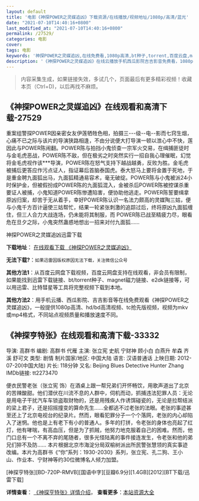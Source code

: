```yaml
---
layout: default
title: '电影《神探POWER之灵媒追凶》下载资源/在线播放/视频地址/1080p/高清/蓝光'
date: "2021-07-10T14:40:16+0800"
last_modified_at: "2021-07-10T14:40:16+0800"
permalink: /27529/
categories: 电影
cover:
tags: 电影
keywords: '神探POWER之灵媒追凶,在线免费看,1080p高清,bt种子,torrent,百度云盘,magnet,磁力链,迅雷下载资源'
description: '《神探POWER之灵媒追凶》在线云播放手机西瓜影院吉吉影音免费看，1080p高清bd/hd未删减完整版和tc抢先枪版，mkv/mp4格式，附带bt/torrent种子、magnet/磁力链、百度云盘、网盘资源迅雷下载链接'
---
```


>内容采集生成，如果链接失效，多试几个，页面最后有更多精彩视频！收藏本页（Ctrl+D)，以后再找不麻烦。


## 《神探POWER之灵媒追凶》在线观看和高清下载-27529

重案组警探POWER因亲密女友伊莲牺牲色相，拍摄三---级--电--影而七窍生烟，心痛不已之际与该片的导演狭路相逢，不由分说便大打导演一顿以泄心中不快，莲因此与POWER陈闹翻。POWER陈与拍挡小鬼侦查一宗军火交易，在缉捕匪徒时与金毛虎恶战，POWER陈不敌，但在极劣之时突然实行一招自我心理催眠，幻觉将金毛虎视作该***导演，POWER陈在怒气支持下越战越勇，反败为胜。金毛虎被捕后更答应作污点证人，指证幕后首脑泰国虎。泰大怒马上要将金置于死地，于是重金聘九面狐出马，九面狐精通易容术，毫无破绽。POWER陈与小鬼被派24小时保护金，但被假扮成POWER陈的九面狐混入，金被杀后POWER陈被控谋杀重要证人被捕，小鬼知道POWER陈惨遭陷害，便协助他逃走。POWER陈誓要缉拿原凶归案，却苦于无从着手，幸好POWER陈认识一名法力颇高的灵媒陶三姑，便与小鬼千方百计逼使三姑帮忙，结果一轮紧张刺激的追踪过后，终将原凶九面狐缠住，但三人合力大战连场，仍未能将其制服，而 POWER陈已战至精疲力尽，眼看危在旦夕之际，小鬼突然蛊惑地想出一招来对付九面狐&hellip;…


神探POWER之灵媒追凶迅雷下载

**下载地址**： [在线观看下载 《神探POWER之灵媒追凶》](https://www.993dy.com//vod-detail-id-20906.html) 


**无法下载?**：`如果迅雷因版权原因无法下载，关注微信公众号 `

**其他方法1**：从百度云网盘下载视频，百度云网盘支持在线观看，非会员有限制，如果能找到迅雷下载链接、bt/torrent种子、magnet磁力链接、e2dk链接等，可以用迅雷、比特彗星等工具将完整视频下载到本地。

**其他方法2**：用手机云播、西瓜影院、吉吉影音等在线免费观看《神探POWER之灵媒追凶》，一般提供1080p高清、hd/bd高清视频、tc抢先版视频，视频为mkv或mp4格式，不同站点视频质量和播放速度不同。


## 《神探亨特张》在线观看和高清下载-33332

导演: 高群书 编剧: 高群书 代雁 主演: 张立宪 史航 宁财神 顾小白 白燕升 牟森 齐溪 舒可文 类型: 剧情 制片国家/地区: 中国大陆 语言: 汉语普通话 上映日期: 2012-07-20(中国大陆) 片长: 118分钟 又名: Beijing Blues Detective Hunter Zhang IMDb链接: tt2273470

便衣民警老张（张立宪 饰）在酒桌上跟一帮兄弟们开怀畅饮，用歌声道出了北京的苦辣酸甜。他们潜伏在川流不息的人群中，伺机而动，抓捕违法犯罪人员：无论是用电子干扰汽车车锁盗取财物的，还是用残疾人作诱饵碰瓷的，无论是拉帮结派的梁上君子，还是招摇撞变的算命先生……全都逃不过老张的法眼。老张的事迹甚至还上了北京电视台的纪录片。然而，眼看犯罪分子一个个落网，老张的内心却陷入了迷惘。他也是上有老下有小的普通人。多年的打拼，令老张的身体也亮起了红灯，他有哮喘，有高血压，但是为了抓贼，他努力地克服着自己的困难。然而，他门口总有一个不离不弃的尾随者，很多光怪陆离的事件接连发生，令老张和他的弟兄们猝不及防…… 本片根据北京市海淀分局双榆树派出所民警张慧领的真实事迹改编。本片为高群书《“你”系列：1930-2030》系列，张立宪、孔二狗、王小山、作业本、宁财神等约30位微博名人倾力加盟。


[神探亨特张][BD-720P-RMVB][国语中字][豆瓣6.9分][1.4GB][2012][BT下载/迅雷下载]

**详情查看**： [《神探亨特张》详情介绍](/movie/33332/)， **查看更多**：[本站资源大全](/movie/t/all/)

